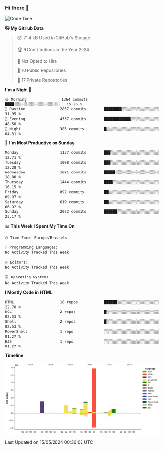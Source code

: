 ### Hi there 👋

<!--START_SECTION:waka-->
![Code Time](http://img.shields.io/badge/Code%20Time-1%2C222%20hrs%2056%20mins-blue)

**🐱 My GitHub Data** 

> 📦 71.4 kB Used in GitHub's Storage 
 > 
> 🏆 9 Contributions in the Year 2024
 > 
> 🚫 Not Opted to Hire
 > 
> 📜 10 Public Repositories 
 > 
> 🔑 17 Private Repositories 
 > 
**I'm a Night 🦉** 

```text
🌞 Morning                1364 commits        ████░░░░░░░░░░░░░░░░░░░░░   15.25 % 
🌆 Daytime                2857 commits        ████████░░░░░░░░░░░░░░░░░   31.95 % 
🌃 Evening                4337 commits        ████████████░░░░░░░░░░░░░   48.50 % 
🌙 Night                  385 commits         █░░░░░░░░░░░░░░░░░░░░░░░░   04.31 % 
```
📅 **I'm Most Productive on Sunday** 

```text
Monday                   1137 commits        ███░░░░░░░░░░░░░░░░░░░░░░   12.71 % 
Tuesday                  1098 commits        ███░░░░░░░░░░░░░░░░░░░░░░   12.28 % 
Wednesday                1681 commits        █████░░░░░░░░░░░░░░░░░░░░   18.80 % 
Thursday                 1444 commits        ████░░░░░░░░░░░░░░░░░░░░░   16.15 % 
Friday                   892 commits         ██░░░░░░░░░░░░░░░░░░░░░░░   09.97 % 
Saturday                 619 commits         ██░░░░░░░░░░░░░░░░░░░░░░░   06.92 % 
Sunday                   2072 commits        ██████░░░░░░░░░░░░░░░░░░░   23.17 % 
```


📊 **This Week I Spent My Time On** 

```text
🕑︎ Time Zone: Europe/Brussels

💬 Programming Languages: 
No Activity Tracked This Week

🔥 Editors: 
No Activity Tracked This Week

💻 Operating System: 
No Activity Tracked This Week
```

**I Mostly Code in HTML** 

```text
HTML                     18 repos            ██████░░░░░░░░░░░░░░░░░░░   22.78 % 
HCL                      2 repos             █░░░░░░░░░░░░░░░░░░░░░░░░   02.53 % 
Shell                    2 repos             █░░░░░░░░░░░░░░░░░░░░░░░░   02.53 % 
PowerShell               1 repo              ░░░░░░░░░░░░░░░░░░░░░░░░░   01.27 % 
EJS                      1 repo              ░░░░░░░░░░░░░░░░░░░░░░░░░   01.27 % 
```



**Timeline**

![Lines of Code chart](https://raw.githubusercontent.com/guillaumedeplancke/guillaumedeplancke/main/assets/bar_graph.png)


 Last Updated on 15/05/2024 00:30:02 UTC
<!--END_SECTION:waka-->
